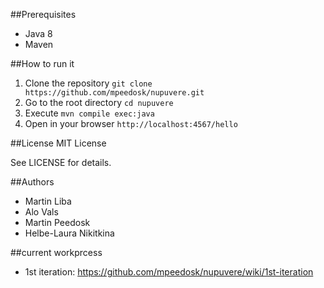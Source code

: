##Prerequisites

- Java 8
- Maven

##How to run it

1. Clone the repository `git clone https://github.com/mpeedosk/nupuvere.git`
2. Go to the root directory `cd nupuvere`
3. Execute `mvn compile exec:java`
4. Open in your browser `http://localhost:4567/hello`


##License
MIT License

See LICENSE for details.

##Authors
- Martin Liba
- Alo Vals
- Martin Peedosk
- Helbe-Laura Nikitkina

##current workprcess  
- 1st iteration: https://github.com/mpeedosk/nupuvere/wiki/1st-iteration